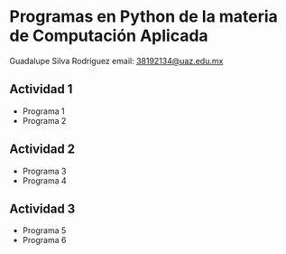 # Programas en Python de la materia de Computación Aplicada

Guadalupe Silva Rodríguez
email: 38192134@uaz.edu.mx

## Actividad 1
- Programa 1
- Programa 2

## Actividad 2
- Programa 3
- Programa 4

## Actividad 3
- Programa 5
- Programa 6